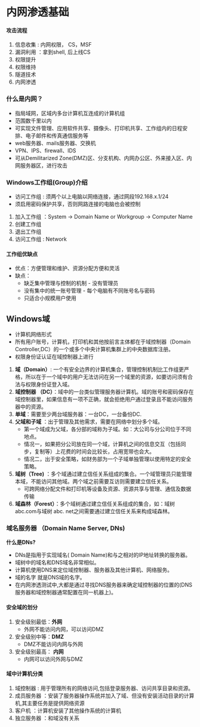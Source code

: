 # 内网渗透基础
#### 攻击流程
1. 信息收集 : 内网权限， CS，MSF
2. 漏洞利用 ：拿到shell, 后上线CS
3. 权限提升 
4. 权限维持
5. 隧道技术
6. 内网渗透
### 什么是内网？
- 指局域网，区域内多台计算机互连成的计算机组
- 范围数千里以内
- 可实现文件管理、应用软件共享、摄像头、打印机共享、工作组内的日程安排、电子邮件和传真通信服务等
- web服务器、mails服务器、交换机
- VPN、IPS、firewall、IDS
- 可从Demilitarized Zone(DMZ)区、分支机构、内网办公区、外来接入区、内网服务器区，进行攻击
### Windows工作组(Group)介绍
- 访问工作组 : 须两个以上电脑以网络连接，通过网段192.168.x.1/24
- 须启用密码保护共享，否则网路连接的电脑也会被控制
1. 加入工作组 ：System -> Domain Name or Workgroup -> Computer Name
2. 创建工作组
3. 退出工作组
4. 访问工作组 : Network
#### 工作组优缺点
- 优点：方便管理和维护、资源分配方便和灵活
- 缺点：
    - 缺乏集中管理与控制的机制 - 没有管理员
    - 没有集中的统一账号管理 - 每个电脑有不同账号名与密码
    - 只适合小规模用户使用
## Windows域
  - 计算机网络形式
  - 所有用户账号，计算机，打印机和其他按前言主体都在于域控制器（Domain Controller,DC）的一个或多个中央计算机集群上的中央数据库注册。
  - 权限身份证认证在域控制器上进行
1. **域（Domain）**: 一个有安全边界的计算机集合，管理控制机制比工作组更严格，所以在于一个域中的用户无法访问在另一个域里的资源，如要访问须有合法与权限身份证登入域。
2. **域控制器 （DC）**：域中的一台类似管理服务器计算机。域的账号和密码保存在域控制器里，如果信息有一项不正确，就会拒绝用户通过登录且不能访问服务器中的资源。
3. **单域**：需要至少两台域服务器：一台DC，一台备份DC.
4. **父域和子域** ：出于管理及其他需求，需要在网络中划分多个域。
    - 第一个域成为父域，各分部的域称为子域。如：大公司与分公司位于不同地点。
    - 情况一，如果把分公司放在同一个域，计算机之间的信息交互（包括同步，复制等）上花费的时间会比较长，占用宽带也会大。
    - 情况二，出于安全策略，如财务部为一个子域单独管理以使用特定的安全策略。
5. **域树（Tree)** ：多个域通过建立信任关系组成的集合。一个域管理员只能管理本域，不能访问其他域。两个域之前需要互访则需要建立信任关系。
    - 可跨网络分配文件和打印机等设备及资源、资源共享与管理、通信及数据传输
6. **域森林（Forest）**：多个域树通过建立信任关系组成的集合，如：域树abc.com与域树 abc. net之间需要通过建立信任关系来构成域森林。

### 域名服务器 （Domain Name Server, DNs)
**什么是DNs?**
- DNs是指用于实现域名( Domain Name)和与之相对的IP地址转换的服务器。
- 域树中的域名和DNS域名非常相似。
- 计算机使用DNS来定位域控制器、服务器及其他计算机、网络服务。
- 域的名字
就是DNS域的名字。
- 在内网渗透测试中,大都是通过寻找DNS服务器来确定域控制器的位置的(DNS
服务器和域控制器通常配置在同一机器上)。
#### 安全域的划分
1. 安全级别最低：**外网**  
    - 外网不能访问内网，可以访问DMZ
2. 安全级别中等：**DMZ** 
    - DMZ不能访问内网与外网
3. 安全级别最高： **内网**
    - 内网可以访问外网与DMZ
#### 域中计算机分类
1. 域控制器 : 用于管理所有的网络访问,包括登录服务器、访问共享目录和资源。
2. 成员服务器 ：安装了服务器操作系统并加入了域、但没有安装活动目录的计算机,其主要任务是提供网络资源
3. 客户机 ：计算机安装了其他操作系统的计算机
4. 独立服务器 ：和域没有关系
